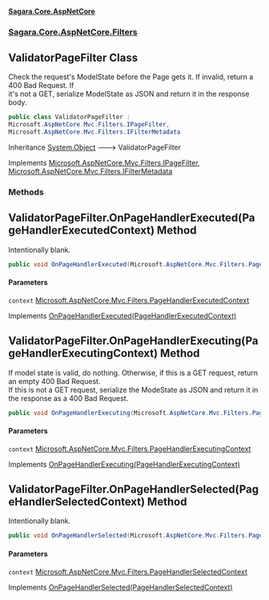 #### [Sagara.Core.AspNetCore](index.md 'index')
### [Sagara.Core.AspNetCore.Filters](index.md#Sagara.Core.AspNetCore.Filters 'Sagara.Core.AspNetCore.Filters')

## ValidatorPageFilter Class

Check the request's ModelState before the Page gets it. If invalid, return a 400 Bad Request. If  
it's not a GET, serialize ModelState as JSON and return it in the response body.

```csharp
public class ValidatorPageFilter :
Microsoft.AspNetCore.Mvc.Filters.IPageFilter,
Microsoft.AspNetCore.Mvc.Filters.IFilterMetadata
```

Inheritance [System.Object](https://docs.microsoft.com/en-us/dotnet/api/System.Object 'System.Object') &#129106; ValidatorPageFilter

Implements [Microsoft.AspNetCore.Mvc.Filters.IPageFilter](https://docs.microsoft.com/en-us/dotnet/api/Microsoft.AspNetCore.Mvc.Filters.IPageFilter 'Microsoft.AspNetCore.Mvc.Filters.IPageFilter'), [Microsoft.AspNetCore.Mvc.Filters.IFilterMetadata](https://docs.microsoft.com/en-us/dotnet/api/Microsoft.AspNetCore.Mvc.Filters.IFilterMetadata 'Microsoft.AspNetCore.Mvc.Filters.IFilterMetadata')
### Methods

<a name='Sagara.Core.AspNetCore.Filters.ValidatorPageFilter.OnPageHandlerExecuted(Microsoft.AspNetCore.Mvc.Filters.PageHandlerExecutedContext)'></a>

## ValidatorPageFilter.OnPageHandlerExecuted(PageHandlerExecutedContext) Method

Intentionally blank.

```csharp
public void OnPageHandlerExecuted(Microsoft.AspNetCore.Mvc.Filters.PageHandlerExecutedContext context);
```
#### Parameters

<a name='Sagara.Core.AspNetCore.Filters.ValidatorPageFilter.OnPageHandlerExecuted(Microsoft.AspNetCore.Mvc.Filters.PageHandlerExecutedContext).context'></a>

`context` [Microsoft.AspNetCore.Mvc.Filters.PageHandlerExecutedContext](https://docs.microsoft.com/en-us/dotnet/api/Microsoft.AspNetCore.Mvc.Filters.PageHandlerExecutedContext 'Microsoft.AspNetCore.Mvc.Filters.PageHandlerExecutedContext')

Implements [OnPageHandlerExecuted(PageHandlerExecutedContext)](https://docs.microsoft.com/en-us/dotnet/api/Microsoft.AspNetCore.Mvc.Filters.IPageFilter.OnPageHandlerExecuted#Microsoft_AspNetCore_Mvc_Filters_IPageFilter_OnPageHandlerExecuted_Microsoft_AspNetCore_Mvc_Filters_PageHandlerExecutedContext_ 'Microsoft.AspNetCore.Mvc.Filters.IPageFilter.OnPageHandlerExecuted(Microsoft.AspNetCore.Mvc.Filters.PageHandlerExecutedContext)')

<a name='Sagara.Core.AspNetCore.Filters.ValidatorPageFilter.OnPageHandlerExecuting(Microsoft.AspNetCore.Mvc.Filters.PageHandlerExecutingContext)'></a>

## ValidatorPageFilter.OnPageHandlerExecuting(PageHandlerExecutingContext) Method

If model state is valid, do nothing. Otherwise, if this is a GET request, return an empty 400 Bad Request.  
If this is not a GET request, serialize the ModeState as JSON and return it in the response as a 400 Bad Request.

```csharp
public void OnPageHandlerExecuting(Microsoft.AspNetCore.Mvc.Filters.PageHandlerExecutingContext context);
```
#### Parameters

<a name='Sagara.Core.AspNetCore.Filters.ValidatorPageFilter.OnPageHandlerExecuting(Microsoft.AspNetCore.Mvc.Filters.PageHandlerExecutingContext).context'></a>

`context` [Microsoft.AspNetCore.Mvc.Filters.PageHandlerExecutingContext](https://docs.microsoft.com/en-us/dotnet/api/Microsoft.AspNetCore.Mvc.Filters.PageHandlerExecutingContext 'Microsoft.AspNetCore.Mvc.Filters.PageHandlerExecutingContext')

Implements [OnPageHandlerExecuting(PageHandlerExecutingContext)](https://docs.microsoft.com/en-us/dotnet/api/Microsoft.AspNetCore.Mvc.Filters.IPageFilter.OnPageHandlerExecuting#Microsoft_AspNetCore_Mvc_Filters_IPageFilter_OnPageHandlerExecuting_Microsoft_AspNetCore_Mvc_Filters_PageHandlerExecutingContext_ 'Microsoft.AspNetCore.Mvc.Filters.IPageFilter.OnPageHandlerExecuting(Microsoft.AspNetCore.Mvc.Filters.PageHandlerExecutingContext)')

<a name='Sagara.Core.AspNetCore.Filters.ValidatorPageFilter.OnPageHandlerSelected(Microsoft.AspNetCore.Mvc.Filters.PageHandlerSelectedContext)'></a>

## ValidatorPageFilter.OnPageHandlerSelected(PageHandlerSelectedContext) Method

Intentionally blank.

```csharp
public void OnPageHandlerSelected(Microsoft.AspNetCore.Mvc.Filters.PageHandlerSelectedContext context);
```
#### Parameters

<a name='Sagara.Core.AspNetCore.Filters.ValidatorPageFilter.OnPageHandlerSelected(Microsoft.AspNetCore.Mvc.Filters.PageHandlerSelectedContext).context'></a>

`context` [Microsoft.AspNetCore.Mvc.Filters.PageHandlerSelectedContext](https://docs.microsoft.com/en-us/dotnet/api/Microsoft.AspNetCore.Mvc.Filters.PageHandlerSelectedContext 'Microsoft.AspNetCore.Mvc.Filters.PageHandlerSelectedContext')

Implements [OnPageHandlerSelected(PageHandlerSelectedContext)](https://docs.microsoft.com/en-us/dotnet/api/Microsoft.AspNetCore.Mvc.Filters.IPageFilter.OnPageHandlerSelected#Microsoft_AspNetCore_Mvc_Filters_IPageFilter_OnPageHandlerSelected_Microsoft_AspNetCore_Mvc_Filters_PageHandlerSelectedContext_ 'Microsoft.AspNetCore.Mvc.Filters.IPageFilter.OnPageHandlerSelected(Microsoft.AspNetCore.Mvc.Filters.PageHandlerSelectedContext)')